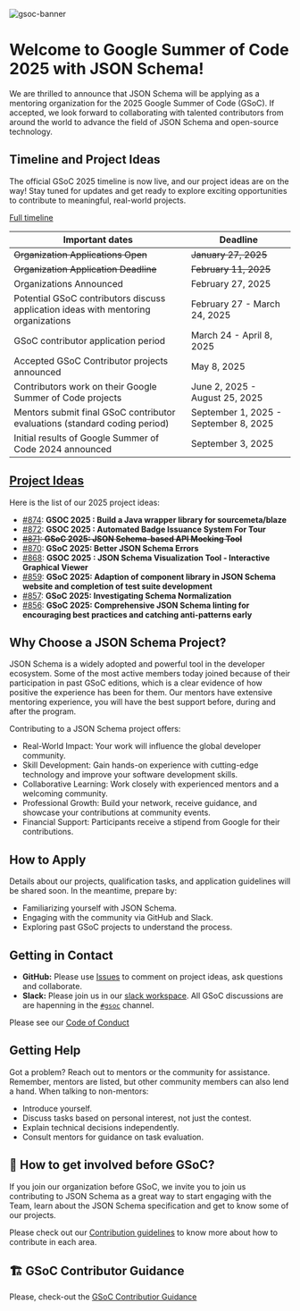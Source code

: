 
![gsoc-banner](https://github.com/json-schema-org/community/assets/40007659/7d7d3f1d-6f4a-4139-98fb-96aa3354b777)

# Welcome to Google Summer of Code 2025 with JSON Schema!

We are thrilled to announce that JSON Schema will be applying as a mentoring organization for the 2025 Google Summer of Code (GSoC). If accepted, we look forward to collaborating with talented contributors from around the world to advance the field of JSON Schema and open-source technology.

## Timeline and Project Ideas

The official GSoC 2025 timeline is now live, and our project ideas are on the way! Stay tuned for updates and get ready to explore exciting opportunities to contribute to meaningful, real-world projects.

[Full timeline](https://developers.google.com/open-source/gsoc/timeline)

|Important dates | Deadline|
| ----- | ----- |
| ~~Organization Applications Open~~ | ~~January 27, 2025~~ |
| ~~Organization Application Deadline~~ | ~~February 11, 2025~~ |
| Organizations Announced | February 27, 2025 |
| Potential GSoC contributors discuss application ideas with mentoring organizations | February 27 - March 24, 2025 |
| GSoC contributor application period | March 24 - April 8, 2025 |
| Accepted GSoC Contributor projects announced | May 8, 2025 |
| Contributors work on their Google Summer of Code projects | June 2, 2025 - August 25, 2025|
| Mentors submit final GSoC contributor evaluations (standard coding period) | September 1, 2025 - September 8, 2025|
| Initial results of Google Summer of Code 2024 announced | September 3, 2025 |

## [Project Ideas](https://github.com/json-schema-org/community/issues?q=is%3Aopen+label%3Agsoc+sort%3Acreated-desc)
Here is the list of our 2025 project ideas:
- [#874](https://github.com/json-schema-org/community/issues/874): **GSOC 2025 : Build a Java wrapper library for sourcemeta/blaze**
- [#872](https://github.com/json-schema-org/community/issues/872): **GSOC 2025 : Automated Badge Issuance System For Tour**
- ~~[#871](https://github.com/json-schema-org/community/issues/871): **GSoC 2025: JSON Schema-based API Mocking Tool**~~
- [#870](https://github.com/json-schema-org/community/issues/870): **GSoC 2025: Better JSON Schema Errors**
- [#868](https://github.com/json-schema-org/community/issues/868): **GSOC 2025 : JSON Schema Visualization Tool - Interactive Graphical Viewer**
- [#859](https://github.com/json-schema-org/community/issues/859): **GSoC 2025: Adaption of component library in JSON Schema website and completion of test suite development**
- [#857](https://github.com/json-schema-org/community/issues/857): **GSoC 2025: Investigating Schema Normalization**
- [#856](https://github.com/json-schema-org/community/issues/856): **GSoC 2025: Comprehensive JSON Schema linting for encouraging best practices and catching anti-patterns early**
  
## Why Choose a JSON Schema Project?

JSON Schema is a widely adopted and powerful tool in the developer ecosystem. Some of the most active members today joined because of their participation in past GSoC editions, which is a clear evidence of how positive the experience has been for them. Our mentors have extensive mentoring experience, you will have the best support before, during and after the program.

Contributing to a JSON Schema project offers:
- Real-World Impact: Your work will influence the global developer community.
- Skill Development: Gain hands-on experience with cutting-edge technology and improve your software development skills.
- Collaborative Learning: Work closely with experienced mentors and a welcoming community.
- Professional Growth: Build your network, receive guidance, and showcase your contributions at community events.
- Financial Support: Participants receive a stipend from Google for their contributions.

## How to Apply
Details about our projects, qualification tasks, and application guidelines will be shared soon. In the meantime, prepare by:

- Familiarizing yourself with JSON Schema.
- Engaging with the community via GitHub and Slack.
- Exploring past GSoC projects to understand the process.

## Getting in Contact

- **GitHub:** Please use [Issues](https://github.com/json-schema-org/community/issues?q=is%3Aopen+label%3Agsoc+sort%3Acreated-desc) to comment on project ideas, ask questions and collaborate.
- **Slack:** Please join us in our [slack workspace](https://json-schema.org/slack). All GSoC discussions are are hapenning in the [`#gsoc`](https://json-schema.slack.com/archives/C04MVQSRBRS) channel.

Please see our [Code of Conduct](https://github.com/json-schema-org/.github/blob/main/CODE_OF_CONDUCT.md)

## Getting Help

Got a problem? Reach out to mentors or the community for assistance. Remember, mentors are listed, but other community members can also lend a hand. When talking to non-mentors:

- Introduce yourself.
- Discuss tasks based on personal interest, not just the contest.
- Explain technical decisions independently.
- Consult mentors for guidance on task evaluation.

## 🫶 How to get involved before GSoC?

If you join our organization before GSoC, we invite you to join us contributing to JSON Schema as a great way to start engaging with the Team, learn about the JSON Schema specification and get to know some of our projects.

Please check out our [Contribution guidelines](https://github.com/json-schema-org/.github/blob/main/CONTRIBUTING.md) to know more about how to contribute in each area.

## 🏗 GSoC Contributor Guidance

Please, check-out the [GSoC Contributior Guidance](CONTRIBUTOR-GUIDANCE.md)
